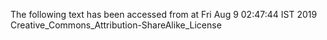 The following text has been accessed from at Fri Aug 9 02:47:44 IST 2019
Creative_Commons_Attribution-ShareAlike_License
